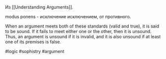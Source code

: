 Из [[Understanding Arguments]].

modus ponens - исключение исключением, от противного.

When an argument meets both of these standards (valid and true), it is said to be sound. If it fails to meet either one or the other, then it is unsound. Thus, an argument is unsound if it is invalid, and it is also unsound if at least one of its premises is false.

#logic #sophistry #argument